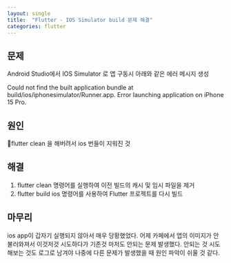 ```yaml
---
layout: single
title:  "Flutter - IOS Simulator build 문제 해결"
categories: flutter
---
```


## 문제
Android Studio에서 IOS Simulator 로 앱 구동시 아래와 같은 에러 메시지 생성

 Could not find the built application bundle at build/ios/iphonesimulator/Runner.app.
Error launching application on iPhone 15 Pro.
 
## 원인
flutter clean 을 해버려서 ios 번들이 지워진 것

## 해결

1. flutter clean 명령어를 실행하여 이전 빌드의 캐시 및 임시 파일을 제거
2. flutter build ios 명령어를 사용하여 Flutter 프로젝트를 다시 빌드

## 마무리

ios app이 갑자기 실행되지 않아서 매우 당황했었다.
어제 카페에서 앱의 이미지가 안 불러와져서 이것저것 시도하다가 기존것 마저도 안되는 문제 발생했다.
안되는 것 시도해보는 것도 로그로 남겨야 나중에 다른 문제가 발생했을 때 원인 파악이 쉬울 것 같다.

